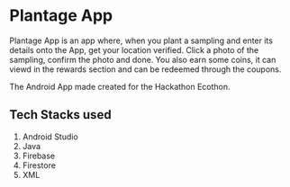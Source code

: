 # Plantage App
Plantage App is an app where, when you plant a sampling and enter its details onto the App, get your location verified. Click a photo of the sampling, confirm the photo and done.
You also earn some coins, it can viewd in the rewards section and can be redeemed through the coupons. 

The Android App made created for the Hackathon Ecothon.
## Tech Stacks used
1. Android Studio
2. Java
3. Firebase
4. Firestore
5. XML
